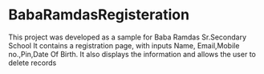 # BabaRamdasRegisteration
This project was developed as a sample for Baba Ramdas Sr.Secondary School
It contains a registration page, with inputs Name, Email,Mobile no.,Pin,Date Of Birth. It also displays the information and allows the user to delete records
